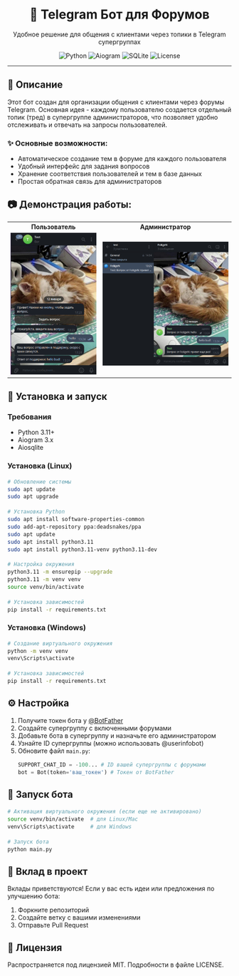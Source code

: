 <h1 align="center">🤖 Telegram Бот для Форумов</h1>
<p align="center">Удобное решение для общения с клиентами через топики в Telegram супергруппах</p>

<p align="center">
  <img alt="Python" src="https://img.shields.io/badge/Python-3.11+-blue.svg?style=flat&logo=python&logoColor=white">
  <img alt="Aiogram" src="https://img.shields.io/badge/Aiogram-3.x-blue.svg?style=flat">
  <img alt="SQLite" src="https://img.shields.io/badge/SQLite-3-green.svg?style=flat&logo=sqlite&logoColor=white">
  <img alt="License" src="https://img.shields.io/badge/Лицензия-MIT-yellow.svg?style=flat">
</p>

---

## 📝 Описание

Этот бот создан для организации общения с клиентами через форумы Telegram. Основная идея - каждому пользователю создается отдельный топик (тред) в супергруппе администраторов, что позволяет удобно отслеживать и отвечать на запросы пользователей.

### ✨ Основные возможности:
- Автоматическое создание тем в форуме для каждого пользователя
- Удобный интерфейс для задания вопросов 
- Хранение соответствия пользователей и тем в базе данных
- Простая обратная связь для администраторов

## 📷 Демонстрация работы:

<table align="center">
  <tr>
    <td align="center"><b>Пользователь</b></td>
    <td align="center"><b>Администратор</b></td>
  </tr>
  <tr>
    <td><img src="https://github.com/ForeverWinterNight/Telegram-threads-bot/blob/main/img/img1.png" alt="Интерфейс пользователя" width="100%"></td>
    <td><img src="https://github.com/ForeverWinterNight/Telegram-threads-bot/blob/main/img/img2.png" alt="Интерфейс администратора" width="100%"></td>
  </tr>
</table>

## 🚀 Установка и запуск

### Требования
- Python 3.11+
- Aiogram 3.x
- Aiosqlite

### Установка (Linux)

```bash
# Обновление системы
sudo apt update
sudo apt upgrade

# Установка Python
sudo apt install software-properties-common
sudo add-apt-repository ppa:deadsnakes/ppa
sudo apt update
sudo apt install python3.11
sudo apt install python3.11-venv python3.11-dev

# Настройка окружения
python3.11 -m ensurepip --upgrade
python3.11 -m venv venv
source venv/bin/activate

# Установка зависимостей
pip install -r requirements.txt
```

### Установка (Windows)

```bash
# Создание виртуального окружения
python -m venv venv
venv\Scripts\activate

# Установка зависимостей
pip install -r requirements.txt
```

## ⚙️ Настройка

1. Получите токен бота у [@BotFather](https://t.me/BotFather)
2. Создайте супергруппу с включенными форумами
3. Добавьте бота в супергруппу и назначьте его администратором
4. Узнайте ID супергруппы (можно использовать @userinfobot)
5. Обновите файл `main.py`:
   ```python
   SUPPORT_CHAT_ID = -100... # ID вашей супергруппы с форумами
   bot = Bot(token='ваш_токен') # Токен от BotFather
   ```

## 🏁 Запуск бота

```bash
# Активация виртуального окружения (если еще не активировано)
source venv/bin/activate  # для Linux/Mac
venv\Scripts\activate     # для Windows

# Запуск бота
python main.py
```

## 🤝 Вклад в проект

Вклады приветствуются! Если у вас есть идеи или предложения по улучшению бота:
1. Форкните репозиторий
2. Создайте ветку с вашими изменениями
3. Отправьте Pull Request

## 📄 Лицензия

Распространяется под лицензией MIT. Подробности в файле LICENSE.
